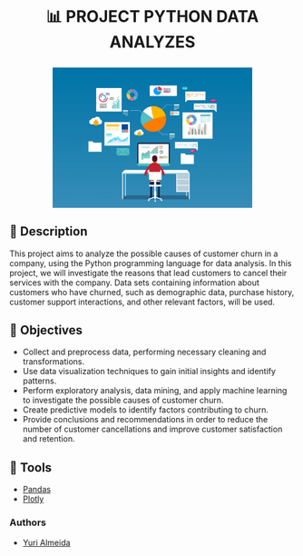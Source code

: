 <h1 align="center">

📊 PROJECT PYTHON DATA ANALYZES 

<img width="70%" align="center" src="./IMAGES/logo.png"/>
</h1>

## 📃 Description

This project aims to analyze the possible causes of customer churn in a company, using the Python programming language for data analysis. In this project, we will investigate the reasons that lead customers to cancel their services with the company. Data sets containing information about customers who have churned, such as demographic data, purchase history, customer support interactions, and other relevant factors, will be used.

## 🎯 Objectives

- Collect and preprocess data, performing necessary cleaning and transformations.
- Use data visualization techniques to gain initial insights and identify patterns.
- Perform exploratory analysis, data mining, and apply machine learning to investigate the possible causes of customer churn.
- Create predictive models to identify factors contributing to churn.
- Provide conclusions and recommendations in order to reduce the number of customer cancellations and improve customer satisfaction and retention.

## 🔨 Tools
- [Pandas](https://pandas.pydata.org)
- [Plotly](https://plotly.com)

### Authors

- [Yuri Almeida](https://github.com/Yuri-Diego)